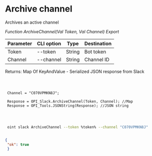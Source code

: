 ﻿---
sidebar_position: 4
---

# Archive channel
 Archives an active channel


*Function ArchiveChannel(Val Token, Val Channel) Export*

 | Parameter | CLI option | Type | Destination |
 |-|-|-|-|
 | Token | --token | String | Bot token |
 | Channel | --channel | String | Channel ID |

 
 Returns: Map Of KeyAndValue - Serialized JSON response from Slack

```bsl title="Code example"
	
 
 
 Channel = "C070VPMKN8J";
 
 Response = OPI_Slack.ArchiveChannel(Token, Channel); //Map
 Response = OPI_Tools.JSONString(Response); //JSON string
 
	
```

```sh title="CLI command example"
 
 oint slack ArchiveChannel --token %token% --channel "C070VPMKN8J"


```


```json title="Result"

{
 "ok": true
 }

```
